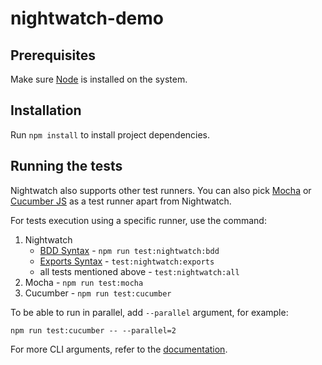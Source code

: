 # nightwatch-demo

## Prerequisites

Make sure [Node](https://nodejs.org/en/) is installed on the system.

## Installation

Run `npm install` to install project dependencies.

## Running the tests

Nightwatch also supports other test runners. You can also pick [Mocha](https://nightwatchjs.org/guide/writing-tests/using-mocha.html) or [Cucumber JS](https://nightwatchjs.org/guide/writing-tests/using-cucumberjs.html) as a test runner apart from Nightwatch.

For tests execution using a specific runner, use the command:
1. Nightwatch
    - [BDD Syntax](https://nightwatchjs.org/guide/writing-tests/test-syntax-bdd.html) - `npm run test:nightwatch:bdd`
    - [Exports Syntax](https://nightwatchjs.org/guide/writing-tests/test-syntax-exports.html) - `test:nightwatch:exports`
    - all tests mentioned above - `test:nightwatch:all`
2. Mocha - `npm run test:mocha`
3. Cucumber - `npm run test:cucumber`

To be able to run in parallel, add `--parallel` argument, for example:

`npm run test:cucumber -- --parallel=2`

For more CLI arguments, refer to the [documentation](https://nightwatchjs.org/guide/running-tests/using-the-cli-test-runner.html).
